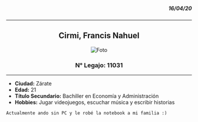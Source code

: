 ##### <div align="right"> 16/04/20 </div>

---

## <div align="center"> Cirmi, Francis Nahuel </div>

<div align="center"> 

![Foto](https://fotos.subefotos.com/05b89d11cf8dbda3eeb18e19d1e628e6o.jpg "Hola, me gusta Final Fantasy") 

</div>

### <div align="center"> N° Legajo: 11031 </div>

---

- **Ciudad:** Zárate
- **Edad:** 21
- **Título Secundario:** Bachiller en Economía y Administración
- **Hobbies:** Jugar videojuegos, escuchar música y escribir historias 

~~~
Actualmente ando sin PC y le robé la notebook a mi familia :)
~~~
